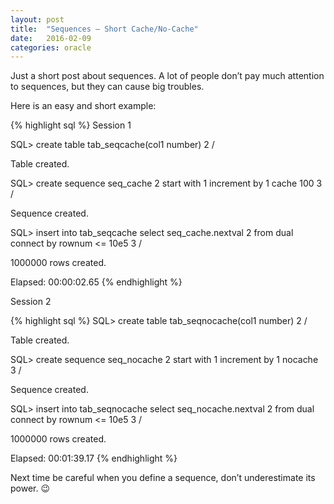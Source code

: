 ```yaml
---
layout: post
title:  "Sequences – Short Cache/No-Cache"
date:   2016-02-09
categories: oracle
---
```


Just a short post about sequences. A lot of people don’t pay much attention to sequences, but they can cause big troubles.

Here is an easy and short example:

{% highlight sql %}
Session 1

SQL> create table tab_seqcache(col1 number)
2  /

Table created.

SQL> create sequence seq_cache
2  start with 1 increment by 1 cache 100
3  /

Sequence created.

SQL> insert into tab_seqcache select seq_cache.nextval
2  from dual connect by rownum <= 10e5
3  /

1000000 rows created.

Elapsed: 00:00:02.65
{% endhighlight %}

Session 2

{% highlight sql %}
SQL> create table tab_seqnocache(col1 number)
2  /

Table created.

SQL> create sequence seq_nocache
2  start with 1 increment by 1 nocache
3  /

Sequence created.

SQL> insert into tab_seqnocache select seq_nocache.nextval
2  from dual connect by rownum <= 10e5
3  /

1000000 rows created.

Elapsed: 00:01:39.17
{% endhighlight %}

Next time be careful when you define a sequence, don’t underestimate its power. 😉